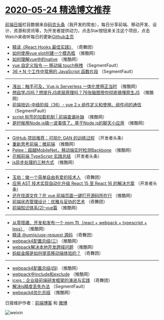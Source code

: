 # [2020-05-24 精选博文推荐](https://toutiao.qdkfweb.cn/date/2020/05/24)

[前端日报](https://qdkfweb.cn/c/news)栏目数据来自[码农头条](https://toutiao.qdkfweb.cn/)（我开发的爬虫），每日分享前端、移动开发、设计、资源和资讯等，为开发者提供动力，点击Star按钮来关注这个项目，点击Watch来收听每日的更新[Github主页](https://github.com/kujian/frontendDaily)
* [精读《React Hooks 最佳实践》](https://toutiao.qdkfweb.cn/124362.html) （奇舞团）
* [如何使用vue slot创建一个模态框](https://toutiao.qdkfweb.cn/142575.html) （推酷网）
* [如何理解vue中的native](https://toutiao.qdkfweb.cn/142586.html) （推酷网）
* [vue 自定义指令 &#8212; 移动端 touch拖拽](https://toutiao.qdkfweb.cn/142565.html) （SegmentFault）
* [36 * N 个工作中常用的 JavaScript 函数片段](https://toutiao.qdkfweb.cn/142621.html) （SegmentFault）

***
* [浅出：触手可及，Vue.js Serverless 一体化使用正当时](https://toutiao.qdkfweb.cn/142576.html) （推酷网）
* [想自学JS吗？想提升JS底层原理吗？76张脑图带你彻底搞懂原生JS](https://toutiao.qdkfweb.cn/142587.html) （推酷网）
* [前端培训-中级阶段（36）- vue 2.x 组件定义和使用、组件间的通信](https://toutiao.qdkfweb.cn/142566.html) （SegmentFault）
* [script 标签的加载机制 | 前端查漏补缺](https://toutiao.qdkfweb.cn/142577.html) （推酷网）
* [是时候用Node.js搞一波事情了，基于Node.js的聊天小应用](https://toutiao.qdkfweb.cn/142588.html) （推酷网）

***
* [GitHub 项目推荐：可视化 GAN 的训练过程](https://toutiao.qdkfweb.cn/142567.html) （开发者头条）
* [重新思考前端：微前端](https://toutiao.qdkfweb.cn/142578.html) （推酷网）
* [Pelee：超越MobileNet，移动端实时检测Backbone](https://toutiao.qdkfweb.cn/142589.html) （推酷网）
* [花椒前端 TypeScript 实践总结](https://toutiao.qdkfweb.cn/142568.html) （开发者头条）
* [js异步处理的三种方式](https://toutiao.qdkfweb.cn/142579.html) （推酷网）

***
* [玉伯：做一个简单自由有爱的技术人](https://toutiao.qdkfweb.cn/142590.html) （奇舞团）
* [应用 AST 技术实现自动化升级 React 15 至 React 16 的解决方案](https://toutiao.qdkfweb.cn/142569.html) （开发者头条）
* [还在找源文件？在 vue 前端页面一键打开源码所在行](https://toutiao.qdkfweb.cn/142580.html) （推酷网）
* [前端状态管理设计：优雅与妥协的艺术](https://toutiao.qdkfweb.cn/142591.html) （奇舞团）
* [前端知识体系(2)-vue篇](https://toutiao.qdkfweb.cn/142570.html) （推酷网）

***
* [从零搭建、开发和发布一个 npm 包（react + webpack + typescript + less）](https://toutiao.qdkfweb.cn/142581.html) （推酷网）
* [精读 @umijs/use-request 源码](https://toutiao.qdkfweb.cn/142592.html) （奇舞团）
* [webpack4配置总结(三)](https://toutiao.qdkfweb.cn/142571.html) （推酷网）
* [webpack解决本地开发跨域问题](https://toutiao.qdkfweb.cn/142582.html) （推酷网）
* [蚂蚁金服是如何提高移动端体验的？](https://toutiao.qdkfweb.cn/142594.html) （奇舞团）

***
* [webpack4配置总结(四)](https://toutiao.qdkfweb.cn/142572.html) （推酷网）
* [webpack中include和exclude](https://toutiao.qdkfweb.cn/142583.html) （推酷网）
* [icejs：企业级前端研发框架的演进与实践](https://toutiao.qdkfweb.cn/142549.html) （奇舞团）
* [解决js精度丢失办法](https://toutiao.qdkfweb.cn/142618.html) （SegmentFault）
* [webpack4优化总结](https://toutiao.qdkfweb.cn/142573.html) （推酷网）

日报维护作者：[前端博客](https://qdkfweb.cn/) 和 [微博](https://qdkfweb.cn/go/weibo)

![weixin](https://user-images.githubusercontent.com/3055447/38468989-651132ac-3b80-11e8-8e6b-15122322a9d7.png)